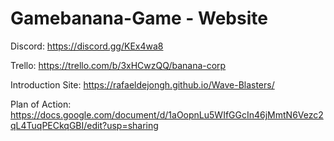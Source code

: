 # Gamebanana-Game - Website

Discord: https://discord.gg/KEx4wa8

Trello: https://trello.com/b/3xHCwzQQ/banana-corp

Introduction Site: https://rafaeldejongh.github.io/Wave-Blasters/

Plan of Action: https://docs.google.com/document/d/1aOopnLu5WIfGGcIn46jMmtN6Vezc2qL4TuqPECkqGBI/edit?usp=sharing
